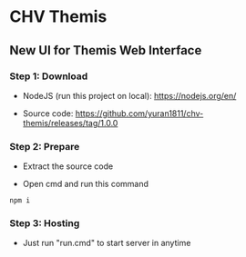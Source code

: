 # CHV Themis

## New UI for Themis Web Interface

### Step 1: Download

-   NodeJS (run this project on local): https://nodejs.org/en/

-   Source code: https://github.com/yuran1811/chv-themis/releases/tag/1.0.0

### Step 2: Prepare

-   Extract the source code

-   Open cmd and run this command

```
npm i
```

### Step 3: Hosting

-   Just run "run.cmd" to start server in anytime
